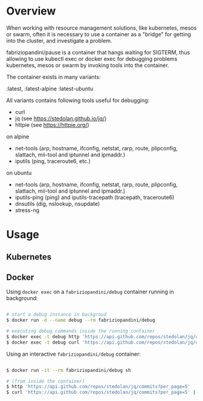 # Overview

When working with resource management solutions, like kubernetes, mesos or swarm, often it is necessary to use a container as a "bridge" for getting into the cluster, and investigate a problem.

fabriziopandini/pause is a container that hangs waiting for SIGTERM, thus allowing to use kubectl exec or docker exec for debugging problems kubernetes, mesos or swarm by invoking tools into the container.

The container exists in many variants:

:latest, :latest-alpine
:latest-ubuntu

All variants contains following tools useful for debugging:
- curl
- jq (see https://stedolan.github.io/jq/)
- httpie (see https://httpie.org/)

on alpine
- net-tools (arp, hostname, ifconfig, netstat, rarp, route, plipconfig, slattach, mii-tool and iptunnel and ipmaddr.)
- iputils (ping, traceroute6, etc.)

on ubuntu
- net-tools (arp, hostname, ifconfig, netstat, rarp, route, plipconfig, slattach, mii-tool and iptunnel and ipmaddr.)
- iputils-ping (ping) and iputils-tracepath (tracepath, traceroute6)
- dnsutils (dig, nslookup, nsupdate)
- stress-ng

# Usage

## Kubernetes

## Docker

Using `docker exec` on a `fabriziopandini/debug` container running in background:

```bash

# start a debug instance in backgroud
$ docker run -d --name debug --rm fabriziopandini/debug  

# executing debug commands inside the running container
$ docker exec -t debug http 'https://api.github.com/repos/stedolan/jq/commits?per_page=5' 
$ docker exec -t debug curl 'https://api.github.com/repos/stedolan/jq/commits?per_page=5' | docker exec -i debug jq '.[0] | {message: .commit.message, name: .commit.committer.name}'

```

Using an interactive `fabriziopandini/debug` container:

```bash

$ docker run -it --rm fabriziopandini/debug sh

# (from inside the container)
$ http 'https://api.github.com/repos/stedolan/jq/commits?per_page=5' 
$ curl 'https://api.github.com/repos/stedolan/jq/commits?per_page=5' | jq '.[0] | {message: .commit.message, name: .commit.committer.name}'

```
